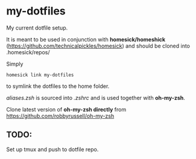 # my-dotfiles #

My current dotfile setup.

It is meant to be used in conjunction with **homesick/homeshick** (https://github.com/technicalpickles/homesick) and should be cloned into .homesick/repos/

Simply 

    homesick link my-dotfiles

to symlink the dotfiles to the home folder.

*aliases.zsh* is sourced into *.zshrc* and is used together with **oh-my-zsh**.

Clone latest version of **oh-my-zsh directly** from https://github.com/robbyrussell/oh-my-zsh

## TODO: ##

Set up tmux and push to dotfile repo.
